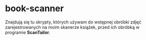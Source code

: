 # book-scanner

Znajdują się tu skrypty, których używam do wstępnej obróbki zdjęć zarejestrowanych na moim skanerze książek,
przed ich obróbką w programie **ScanTailor**.
